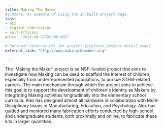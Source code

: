 ```yaml
---
title: Making The Maker
#summary: An example of using the in-built project page.
tags:
- HCI
- Digital Fabrication
- Self-Efficacy
#date: "2016-04-27T00:00:00Z"

# Optional external URL for project (replaces project detail page).
external_link: "http://www.makingthemaker.org"

---
```

The 'Making the Maker' project is an NSF-funded project that aims to investigate how Making can be used to scaffold the interest of children, especially from underrepresented populations, to pursue STEM-related careers. The main mechanism through which the project aims to achieve this goal is to support the development of children's identity as Makers by integrating Making activities longitudinally into the elementary school curricula. Alex has designed almost all hardware in collaboration with Multi-Disciplinary teams in Manufacturing, Education, and Psychology. Alex has guided and mentored many fabrication efforts conducted by high-school and undergraduate students, both proximally and online,  to fabricate these kits in larger quantities.
